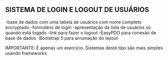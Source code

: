 SISTEMA DE LOGIN E LOGOUT DE USUÁRIOS
-------------------------------------

-base de dados com uma tabela de usuários com nome completo encryptado 
-formulário de login
-apresentação da lista de usuários só quando está logado
-link para fazer o logout
-EasyPDO para conexão de base de dados 
-Bootstrap 5 para arrumação do layout

IMPORTANTE: É apenas um exercício. Sistemas deste tipo são mais simples usando frameworks.